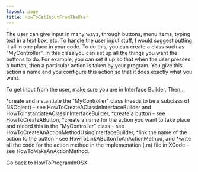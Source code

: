 ```yaml
---
layout: page
title: HowToGetInputFromTheUser
---
```


The user can give input in many ways, through buttons, menu items, typing text in a text box, etc.  To handle the user input stuff, I would suggest putting it all in one place in your code.  To do this, you can create a class such as "MyController".  In this class you can set up all the things you want the buttons to do.  For example, you can set it up so that when the user presses a button, then a particular action is taken by your program.  You give this action a name and you configure this action so that it does exactly what you want.

To get input from the user, make sure you are in Interface Builder.  Then...

  *create and instantiate the "MyController" class (needs to be a subclass of NSObject) - see HowToCreateAClassInInterfaceBuilder and HowToInstantiateAClassInInterfaceBuilder,
  *create a button - see HowToCreateAButton,
  *create a name for the action you want to take place and record this in the "MyController" class - see HowToCreateAnActionMethodUsingInterfaceBuilder,
  *link the name of the action to the button - see HowToLinkAButtonToAnActionMethod, and
  *write all the code for the action method in the implemenation (.m) file in XCode - see HowToMakeAnActionMethod.
  

Go back to HowToProgramInOSX

